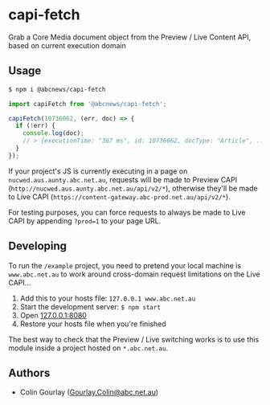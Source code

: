 # capi-fetch

Grab a Core Media document object from the Preview / Live Content API, based on current execution domain

## Usage

```sh
$ npm i @abcnews/capi-fetch
```

```js
import capiFetch from '@abcnews/capi-fetch';

capiFetch(10736062, (err, doc) => {
  if (!err) {
    console.log(doc);
    // > {executionTime: "367 ms", id: 10736062, docType: "Article", ...}
  }
});
```

If your project's JS is currently executing in a page on `nucwed.aus.aunty.abc.net.au`, requests will be made to Preview CAPI (`http://nucwed.aus.aunty.abc.net.au/api/v2/*`), otherwise they'll be made to Live CAPI (`https://content-gateway.abc-prod.net.au/api/v2/*`).

For testing purposes, you can force requests to always be made to Live CAPI by appending `?prod=1` to your page URL.

## Developing

To run the `/example` project, you need to pretend your local machine is `www.abc.net.au` to work around cross-domain request limitations on the Live CAPI...

1. Add this to your hosts file: `127.0.0.1 www.abc.net.au`
2. Start the development server: `$ npm start`
3. Open [127.0.0.1:8080](http://127.0.0.1:8080)
4. Restore your hosts file when you're finished

The best way to check that the Preview / Live switching works is to use this module inside a project hosted on `*.abc.net.au`.

## Authors

- Colin Gourlay ([Gourlay.Colin@abc.net.au](mailto:Gourlay.Colin@abc.net.au))
